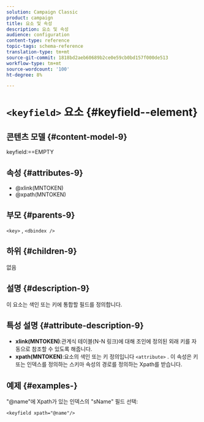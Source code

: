 ```yaml
---
solution: Campaign Classic
product: campaign
title: 요소 및 속성
description: 요소 및 속성
audience: configuration
content-type: reference
topic-tags: schema-reference
translation-type: tm+mt
source-git-commit: 1818bd2aeb60689b2ce0e59cb0bd157f000de513
workflow-type: tm+mt
source-wordcount: '100'
ht-degree: 8%

---
```



# `<keyfield>` 요소  {#keyfield--element}

## 콘텐츠 모델 {#content-model-9}

keyfield:==EMPTY

## 속성 {#attributes-9}

* @xlink(MNTOKEN)
* @xpath(MNTOKEN)

## 부모 {#parents-9}

`<key>`  ,  `<dbindex />`

## 하위 {#children-9}

없음

## 설명 {#description-9}

이 요소는 색인 또는 키에 통합할 필드를 정의합니다.

## 특성 설명 {#attribute-description-9}

* **xlink(MNTOKEN)**:관계식 테이블(N-N 링크)에 대해 조인에 정의된 외래 키를 자동으로 참조할 수 있도록 해줍니다.
* **xpath(MNTOKEN)**:요소의 색인 또는 키 정의입니다 `<attribute>`  . 이 속성은 키 또는 인덱스를 정의하는 스키마 속성의 경로를 정의하는 Xpath를 받습니다.

## 예제 {#examples-}

&quot;@name&quot;에 Xpath가 있는 인덱스의 &quot;sName&quot; 필드 선택:

```
<keyfield xpath="@name"/>
```
